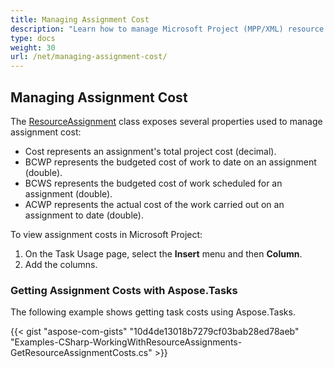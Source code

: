 ```yaml
---
title: Managing Assignment Cost
description: "Learn how to manage Microsoft Project (MPP/XML) resource assignment costs using Aspose.Tasks for .NET."
type: docs
weight: 30
url: /net/managing-assignment-cost/
---
```


## **Managing Assignment Cost**
The [ResourceAssignment](https://apireference.aspose.com/tasks/net/aspose.tasks/resourceassignment) class exposes several properties used to manage assignment cost:

- Cost represents an assignment's total project cost (decimal).
- BCWP represents the budgeted cost of work to date on an assignment (double).
- BCWS represents the budgeted cost of work scheduled for an assignment (double).
- ACWP represents the actual cost of the work carried out on an assignment to date (double).

To view assignment costs in Microsoft Project:

1. On the Task Usage page, select the **Insert** menu and then **Column**.
2. Add the columns.

### **Getting Assignment Costs with Aspose.Tasks**
The following example shows getting task costs using Aspose.Tasks.

{{< gist "aspose-com-gists" "10d4de13018b7279cf03bab28ed78aeb" "Examples-CSharp-WorkingWithResourceAssignments-GetResourceAssignmentCosts.cs" >}}
